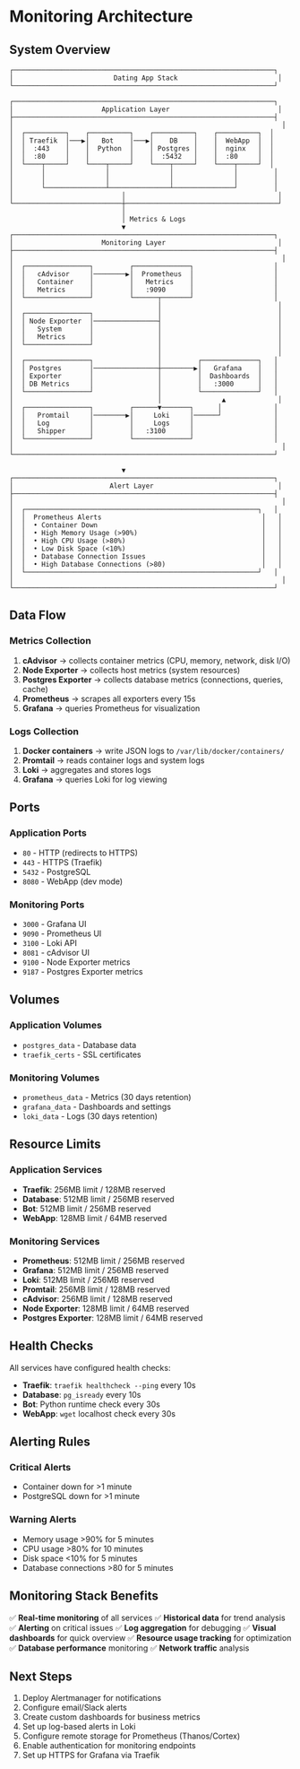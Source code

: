 # Monitoring Architecture

## System Overview

```
┌─────────────────────────────────────────────────────────────────┐
│                         Dating App Stack                         │
└─────────────────────────────────────────────────────────────────┘

┌─────────────────────────────────────────────────────────────────┐
│                      Application Layer                           │
├─────────────────────────────────────────────────────────────────┤
│                                                                   │
│  ┌──────────┐    ┌──────────┐    ┌──────────┐    ┌──────────┐  │
│  │ Traefik  │───▶│   Bot    │───▶│    DB    │    │  WebApp  │  │
│  │  :443    │    │  Python  │    │ Postgres │    │  nginx   │  │
│  │  :80     │    │          │    │  :5432   │    │  :80     │  │
│  └────┬─────┘    └────┬─────┘    └────┬─────┘    └────┬─────┘  │
│       │               │               │               │         │
│       │               │               │               │         │
│       └───────────────┴───────────────┴───────────────┘         │
│                           │                                      │
└───────────────────────────┼──────────────────────────────────────┘
                            │
                            │ Metrics & Logs
                            ▼
┌─────────────────────────────────────────────────────────────────┐
│                      Monitoring Layer                            │
├─────────────────────────────────────────────────────────────────┤
│                                                                   │
│  ┌────────────────┐         ┌──────────────┐                    │
│  │   cAdvisor     │────────▶│  Prometheus  │                    │
│  │   Container    │         │   Metrics    │                    │
│  │   Metrics      │         │   :9090      │                    │
│  └────────────────┘         └──────┬───────┘                    │
│                                    │                             │
│  ┌────────────────┐                │                             │
│  │ Node Exporter  │────────────────┤                             │
│  │   System       │                │                             │
│  │   Metrics      │                │                             │
│  └────────────────┘                │                             │
│                                    │                             │
│  ┌────────────────┐                │         ┌──────────────┐   │
│  │ Postgres       │────────────────┼────────▶│   Grafana    │   │
│  │ Exporter       │                │         │  Dashboards  │   │
│  │ DB Metrics     │                │         │   :3000      │   │
│  └────────────────┘                │         └──────────────┘   │
│                                    │               ▲             │
│  ┌────────────────┐         ┌──────▼───────┐      │             │
│  │   Promtail     │────────▶│     Loki     │──────┘             │
│  │   Log          │         │     Logs     │                    │
│  │   Shipper      │         │   :3100      │                    │
│  └────────────────┘         └──────────────┘                    │
│                                                                   │
└─────────────────────────────────────────────────────────────────┘

                            ▼
┌─────────────────────────────────────────────────────────────────┐
│                        Alert Layer                               │
├─────────────────────────────────────────────────────────────────┤
│                                                                   │
│  ┌──────────────────────────────────────────────────────────┐   │
│  │  Prometheus Alerts                                        │   │
│  │  • Container Down                                         │   │
│  │  • High Memory Usage (>90%)                               │   │
│  │  • High CPU Usage (>80%)                                  │   │
│  │  • Low Disk Space (<10%)                                  │   │
│  │  • Database Connection Issues                             │   │
│  │  • High Database Connections (>80)                        │   │
│  └──────────────────────────────────────────────────────────┘   │
│                                                                   │
└─────────────────────────────────────────────────────────────────┘
```

## Data Flow

### Metrics Collection

1. **cAdvisor** → collects container metrics (CPU, memory, network, disk I/O)
2. **Node Exporter** → collects host metrics (system resources)
3. **Postgres Exporter** → collects database metrics (connections, queries, cache)
4. **Prometheus** → scrapes all exporters every 15s
5. **Grafana** → queries Prometheus for visualization

### Logs Collection

1. **Docker containers** → write JSON logs to `/var/lib/docker/containers/`
2. **Promtail** → reads container logs and system logs
3. **Loki** → aggregates and stores logs
4. **Grafana** → queries Loki for log viewing

## Ports

### Application Ports
- `80` - HTTP (redirects to HTTPS)
- `443` - HTTPS (Traefik)
- `5432` - PostgreSQL
- `8080` - WebApp (dev mode)

### Monitoring Ports
- `3000` - Grafana UI
- `9090` - Prometheus UI
- `3100` - Loki API
- `8081` - cAdvisor UI
- `9100` - Node Exporter metrics
- `9187` - Postgres Exporter metrics

## Volumes

### Application Volumes
- `postgres_data` - Database data
- `traefik_certs` - SSL certificates

### Monitoring Volumes
- `prometheus_data` - Metrics (30 days retention)
- `grafana_data` - Dashboards and settings
- `loki_data` - Logs (30 days retention)

## Resource Limits

### Application Services
- **Traefik**: 256MB limit / 128MB reserved
- **Database**: 512MB limit / 256MB reserved
- **Bot**: 512MB limit / 256MB reserved
- **WebApp**: 128MB limit / 64MB reserved

### Monitoring Services
- **Prometheus**: 512MB limit / 256MB reserved
- **Grafana**: 512MB limit / 256MB reserved
- **Loki**: 512MB limit / 256MB reserved
- **Promtail**: 256MB limit / 128MB reserved
- **cAdvisor**: 256MB limit / 128MB reserved
- **Node Exporter**: 128MB limit / 64MB reserved
- **Postgres Exporter**: 128MB limit / 64MB reserved

## Health Checks

All services have configured health checks:

- **Traefik**: `traefik healthcheck --ping` every 10s
- **Database**: `pg_isready` every 10s
- **Bot**: Python runtime check every 30s
- **WebApp**: `wget` localhost check every 30s

## Alerting Rules

### Critical Alerts
- Container down for >1 minute
- PostgreSQL down for >1 minute

### Warning Alerts
- Memory usage >90% for 5 minutes
- CPU usage >80% for 10 minutes
- Disk space <10% for 5 minutes
- Database connections >80 for 5 minutes

## Monitoring Stack Benefits

✅ **Real-time monitoring** of all services
✅ **Historical data** for trend analysis
✅ **Alerting** on critical issues
✅ **Log aggregation** for debugging
✅ **Visual dashboards** for quick overview
✅ **Resource usage tracking** for optimization
✅ **Database performance** monitoring
✅ **Network traffic** analysis

## Next Steps

1. Deploy Alertmanager for notifications
2. Configure email/Slack alerts
3. Create custom dashboards for business metrics
4. Set up log-based alerts in Loki
5. Configure remote storage for Prometheus (Thanos/Cortex)
6. Enable authentication for monitoring endpoints
7. Set up HTTPS for Grafana via Traefik
